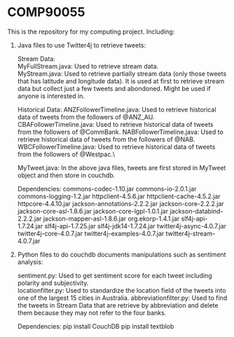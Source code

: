 # COMP90055

This is the repository for my computing project. Including:

1. Java files to use Twitter4j to retrieve tweets:
       
   Stream Data:  
   	MyFullStream.java: Used to retrieve stream data.  
	MyStream.java: Used to retrieve partially stream data (only those tweets that has latitude and longitude data). It is used at               first to retrieve stream data but collect just a few tweets and abondoned. Might be used if anyone is interested in.

   Historical Data:
	ANZFollowerTimeline.java: Used to retrieve historical data of tweets from the followers of @ANZ_AU.
	CBAFollowerTimeline.java: Used to retrieve historical data of tweets from the followers of @CommBank.
	NABFollowerTimeline.java: Used to retrieve historical data of tweets from the followers of @NAB.
	WBCFollowerTimeline.java: Used to retrieve historical data of tweets from the followers of @Westpac.\
        
   MyTweet.java: In the above java files, tweets are first stored in MyTweet object and then store in couchdb.

   Dependencies:
	commons-codec-1.10.jar
        commons-io-2.0.1.jar
        commons-logging-1.2.jar
        httpclient-4.5.6.jar
        httpclient-cache-4.5.2.jar
        httpcore-4.4.10.jar
        jackson-annotations-2.2.2.jar
        jackson-core-2.2.2.jar
        jackson-core-asl-1.8.6.jar
        jackson-core-lgpl-1.0.1.jar
        jackson-databind-2.2.2.jar
        jackson-mapper-asl-1.8.6.jar
        org.ekorp-1.4.1.jar
        slf4j-api-1.7.24.jar
        slf4j-api-1.7.25.jar
        slf4j-jdk14-1.7.24.jar
        twitter4j-async-4.0.7.jar
        twitter4j-core-4.0.7.jar
        twitter4j-examples-4.0.7.jar
        twitter4j-stream-4.0.7.jar       
	
2. Python files to do couchdb documents manipulations such as sentiment analysis:
	
   sentiment.py: Used to get sentiment score for each tweet including polarity and subjectivity.   
   locationfilter.py: Used to standardize the location field of the tweets into one of the largest 15 cities in Australia.
   abbreviationfilter.py: Used to find the tweets in Stream Data that are retrieve by abbreviation and delete them because they may not        refer to the four banks.
   
   Dependencies:
        pip install CouchDB
        pip install textblob





